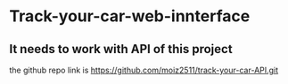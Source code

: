 # Track-your-car-web-innterface
## It needs to work with API of this project 
the github repo link is
https://github.com/moiz2511/track-your-car-API.git
